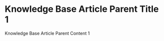 # Knowledge Base Article Parent Title 1 [](id=knowledge-base-article-parent-title-1)

Knowledge Base Article Parent Content 1
